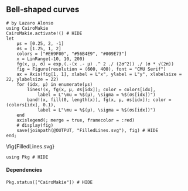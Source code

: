 <!--This file was generated, do not modify it.-->
## Bell-shaped curves

````julia:ex1
# by Lazaro Alonso
using CairoMakie
CairoMakie.activate!() # HIDE
let
    μs = [0.25, 2, -1]
    σs = [1.25, 1, 2]
    colors = ["#E69F00", "#56B4E9", "#009E73"]
    x = LinRange(-10, 10, 200)
    fg(x, μ, σ) = exp.(.-(x .- μ) .^ 2 ./ (2σ^2)) ./ (σ * √(2π))
    fig = Figure(resolution = (600, 400), font = "CMU Serif")
    ax = Axis(fig[1, 1], xlabel = L"x", ylabel = L"y", xlabelsize = 22, ylabelsize = 22)
    for (idx, μ) in enumerate(μs)
        lines!(x, fg(x, μ, σs[idx]); color = colors[idx],
            label = L"\mu = %$(μ), \sigma = %$(σs[idx])")
        band!(x, fill(0, length(x)), fg(x, μ, σs[idx]); color = (colors[idx], 0.1),
            label = L"\mu = %$(μ), \sigma = %$(σs[idx])")
    end
    axislegend(; merge = true, framecolor = :red)
    # display(fig)
    save(joinpath(@OUTPUT, "FilledLines.svg"), fig) # HIDE
end;
````

\fig{FilledLines.svg}

````julia:ex2
using Pkg # HIDE
````

#### Dependencies

````julia:ex3
Pkg.status(["CairoMakie"]) # HIDE
````

